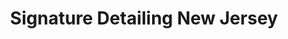 ---
title: "Signature Detailing New Jersey"
url: /hillsborough/signature-detailing-new-jersey/
shop: car repair
---